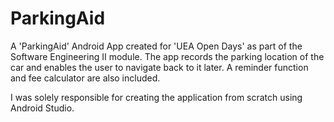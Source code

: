 # ParkingAid


A 'ParkingAid' Android App created for 'UEA Open Days' as part of the Software Engineering II module. The app records the parking location of the car and enables the user to navigate back to it later. A reminder function and fee calculator are also included.

I was solely responsible for creating the application from scratch using Android Studio.
